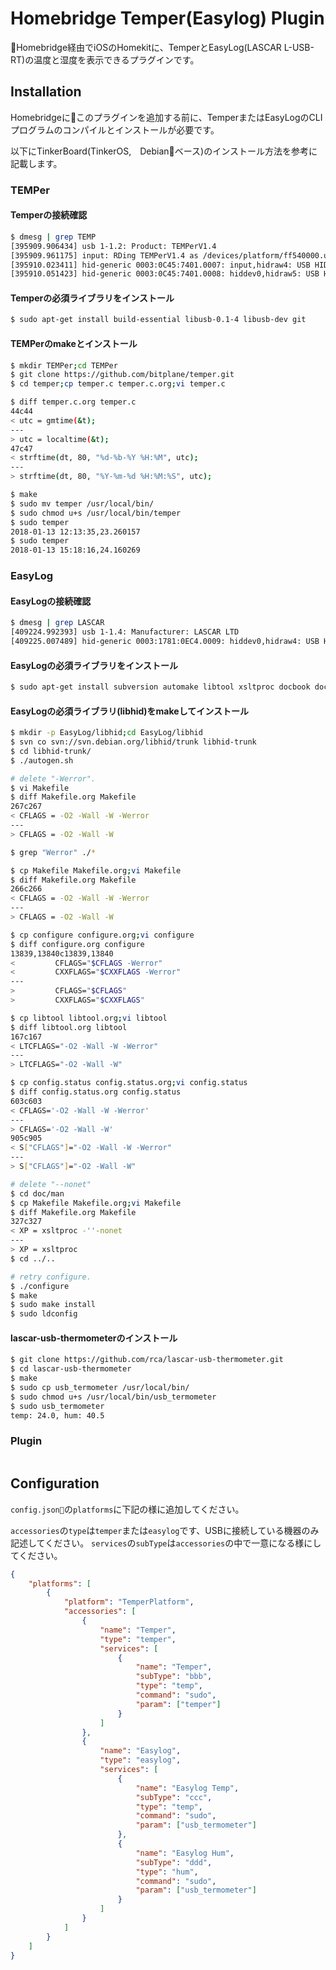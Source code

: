 # Homebridge Temper(Easylog) Plugin

Homebridge経由でiOSのHomekitに、TemperとEasyLog(LASCAR L-USB-RT)の温度と湿度を表示できるプラグインです。

## Installation

Homebridgeにこのプラグインを追加する前に、TemperまたはEasyLogのCLIプログラムのコンパイルとインストールが必要です。

以下にTinkerBoard(TinkerOS,　Debianベース)のインストール方法を参考に記載します。

### TEMPer

#### Temperの接続確認

```sh
$ dmesg | grep TEMP
[395909.906434] usb 1-1.2: Product: TEMPerV1.4
[395909.961175] input: RDing TEMPerV1.4 as /devices/platform/ff540000.usb/usb1/1-1/1-1.2/1-1.2:1.0/0003:0C45:7401.0007/input/input5
[395910.023411] hid-generic 0003:0C45:7401.0007: input,hidraw4: USB HID v1.10 Keyboard [RDing TEMPerV1.4] on usb-ff540000.usb-1.2/input0
[395910.051423] hid-generic 0003:0C45:7401.0008: hiddev0,hidraw5: USB HID v1.10 Device [RDing TEMPerV1.4] on usb-ff540000.usb-1.2/input1
```

#### Temperの必須ライブラリをインストール

```sh
$ sudo apt-get install build-essential libusb-0.1-4 libusb-dev git
```

#### TEMPerのmakeとインストール

```sh
$ mkdir TEMPer;cd TEMPer
$ git clone https://github.com/bitplane/temper.git
$ cd temper;cp temper.c temper.c.org;vi temper.c

$ diff temper.c.org temper.c
44c44
< utc = gmtime(&t);
---
> utc = localtime(&t);
47c47
< strftime(dt, 80, "%d-%b-%Y %H:%M", utc);
---
> strftime(dt, 80, "%Y-%m-%d %H:%M:%S", utc);

$ make
$ sudo mv temper /usr/local/bin/
$ sudo chmod u+s /usr/local/bin/temper
$ sudo temper
2018-01-13 12:13:35,23.260157
$ sudo temper
2018-01-13 15:18:16,24.160269
```

### EasyLog

#### EasyLogの接続確認

```sh
$ dmesg | grep LASCAR
[409224.992393] usb 1-1.4: Manufacturer: LASCAR LTD
[409225.007489] hid-generic 0003:1781:0EC4.0009: hiddev0,hidraw4: USB HID v1.10 Device [LASCAR LTD EL USB RT] on usb-ff540000.usb-1.4/input0
```

#### EasyLogの必須ライブラリをインストール

```sh
$ sudo apt-get install subversion automake libtool xsltproc docbook docbook-xsl xorg-docs doxygen libusb-0.1-4 libusb-dev 

```

#### EasyLogの必須ライブラリ(libhid)をmakeしてインストール

```sh
$ mkdir -p EasyLog/libhid;cd EasyLog/libhid
$ svn co svn://svn.debian.org/libhid/trunk libhid-trunk
$ cd libhid-trunk/
$ ./autogen.sh

# delete "-Werror".
$ vi Makefile
$ diff Makefile.org Makefile
267c267
< CFLAGS = -O2 -Wall -W -Werror
---
> CFLAGS = -O2 -Wall -W 

$ grep "Werror" ./*

$ cp Makefile Makefile.org;vi Makefile
$ diff Makefile.org Makefile
266c266
< CFLAGS = -O2 -Wall -W -Werror
---
> CFLAGS = -O2 -Wall -W

$ cp configure configure.org;vi configure
$ diff configure.org configure
13839,13840c13839,13840
<         CFLAGS="$CFLAGS -Werror"
<         CXXFLAGS="$CXXFLAGS -Werror"
---
>         CFLAGS="$CFLAGS"
>         CXXFLAGS="$CXXFLAGS"

$ cp libtool libtool.org;vi libtool
$ diff libtool.org libtool
167c167
< LTCFLAGS="-O2 -Wall -W -Werror"
---
> LTCFLAGS="-O2 -Wall -W"

$ cp config.status config.status.org;vi config.status
$ diff config.status.org config.status
603c603
< CFLAGS='-O2 -Wall -W -Werror'
---
> CFLAGS='-O2 -Wall -W'
905c905
< S["CFLAGS"]="-O2 -Wall -W -Werror"
---
> S["CFLAGS"]="-O2 -Wall -W"

# delete "--nonet"
$ cd doc/man
$ cp Makefile Makefile.org;vi Makefile
$ diff Makefile.org Makefile
327c327
< XP = xsltproc -''-nonet
---
> XP = xsltproc
$ cd ../..

# retry configure.
$ ./configure
$ make
$ sudo make install
$ sudo ldconfig
```

#### lascar-usb-thermometerのインストール

```sh
$ git clone https://github.com/rca/lascar-usb-thermometer.git
$ cd lascar-usb-thermometer
$ make
$ sudo cp usb_termometer /usr/local/bin/
$ sudo chmod u+s /usr/local/bin/usb_termometer
$ sudo usb_termometer 
temp: 24.0, hum: 40.5
```

### Plugin

```sh

```

## Configuration

`config.json`の`platforms`に下記の様に追加してください。

`accessories`の`type`は`temper`または`easylog`です、USBに接続している機器のみ記述してください。
`services`の`subType`は`accessories`の中で一意になる様にしてください。

```json
{
    "platforms": [
        {
            "platform": "TemperPlatform",
            "accessories": [
                {
                    "name": "Temper",
                    "type": "temper",
                    "services": [
                        {
                            "name": "Temper",
                            "subType": "bbb",
                            "type": "temp",
                            "command": "sudo",
                            "param": ["temper"]
                        }
                    ]
                },
                {
                    "name": "Easylog",
                    "type": "easylog",
                    "services": [
                        {
                            "name": "Easylog Temp",
                            "subType": "ccc",
                            "type": "temp",
                            "command": "sudo",
                            "param": ["usb_termometer"]
                        },
                        {
                            "name": "Easylog Hum",
                            "subType": "ddd",
                            "type": "hum",
                            "command": "sudo",
                            "param": ["usb_termometer"]
                        }
                    ]
                }
            ]
        }
    ]
}
```